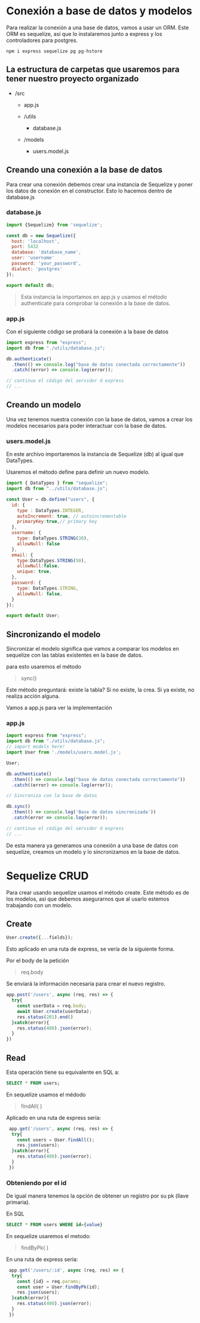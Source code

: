 # Conexión a base de datos y modelos

Para realizar la conexión a una base de datos, vamos a usar un ORM. 
Este ORM es sequelize, así que lo instalaremos junto a express y los controladores para postgres. 

```shell
npm i express sequelize pg pg-hstore
```

## La estructura de carpetas que usaremos para tener nuestro proyecto organizado

- /src

  - app.js
  - /utils

    - database.js

  - /models
    - users.model.js

## Creando una conexión a la base de datos

Para crear una conexión debemos crear una instancia de Sequelize y poner los datos de conexión en el constructor. Esto lo hacemos dentro de database.js

### database.js

```javascript
import {Sequelize} from 'sequelize';

const db = new Sequelize({
  host: 'localhost',
  port: 5432
  database: 'database_name',
  user: 'username'
  password: 'your_password',
  dialect: 'postgres'
});

export default db;
```

> Esta instancia la importamos en app.js
> y usamos el método authenticate para comprobar la conexión a la base de datos.

### app.js

Con el siguiente código se probará la conexión a la base de datos

```javascript
import express from "express";
import db from "./utils/database.js";

db.authenticate()
  .then(() => console.log("base de datos conectada correctamente"))
  .catch((error) => console.log(error));

// continua el código del servidor d express
// ...
```

## Creando un modelo

Una vez tenemos nuestra conexión con la base de datos, vamos a crear los modelos necesarios para poder interactuar con la base de datos.

### users.model.js

En este archivo importaremos la instancia de Sequelize (db)
al igual que DataTypes.

Usaremos el método define para definir un nuevo modelo.

```javascript
import { DataTypes } from "sequelize";
import db from "../utils/database.js";

const User = db.define("users", {
  id: {
    type : DataTypes.INTEGER,
    autoIncrement: true, // autoincrementable
    primaryKey:true,// primary key
  },
  username: {
    type: DataTypes.STRING(30),
    allowNull: false
  },
  email: {
    type:DataTypes.STRING(50),
    allowNull:false,
    unique: true,
  },
  password: {
    type: DataTypes.STRING,
    allowNull: false,
  }
});

export default User;
```
## Sincronizando el modelo
Sincronizar el modelo significa que vamos a comparar los modelos 
en sequelize con las tablas existentes en la base de datos. 

para esto usaremos el método 
> sync() 

Este método preguntará: existe la tabla? 
Si no existe, la crea. 
Si ya existe, no realiza acción alguna. 

Vamos a app.js para ver la implementación 

### app.js

```javascript
import express from "express";
import db from "./utils/database.js";
// import models here!
import User from './models/users.model.js';

User;

db.authenticate()
  .then(() => console.log("base de datos conectada correctamente"))
  .catch((error) => console.log(error));

// Sincroniza con la base de datos 

db.sync()
  .then(() => console.log('Base de datos sincronizada'))
  .catch(error => console.log(error));

// continua el código del servidor d express
// ...
```
De esta manera ya generamos una conexión a una base de datos con sequelize, creamos un modelo y lo sincronizamos en la base de datos. 

# Sequelize CRUD

Para crear usando sequelize usamos el método create. 
Este método es de los modelos, asi que debemos asegurarnos que al usarlo estemos trabajando con un modelo. 

## Create

```js
User.create({...fields});
```
Esto aplicado en una ruta de express, se vería de la siguiente forma.

Por el body de la petición 
> req.body

Se enviará la información necesaria para crear el nuevo registro. 

```js
app.post('/users', async (req, res) => {
  try{
    const userData = req.body;
    await User.create(userData);
    res.status(201).end()
  }catch(error){
    res.status(400).json(error);
  }
})
```
## Read

Esta operación tiene su equivalente en SQL a: 

```sql
SELECT * FROM users;
```
En sequelize usamos el médodo 
> findAll( )

Aplicado en una ruta de express sería: 

```js
 app.get('/users', async (req, res) => {
  try{
    const users = User.findAll();
    res.json(users);
  }catch(error){
    res.status(400).json(error);
  }
 })
```

### Obteniendo por el id
De igual manera tenemos la opción de obtener un registro por su pk (llave primaria). 

En SQL 
```sql
SELECT * FROM users WHERE id={value}
```
En sequelize usaremos el metodo: 

> findByPk( )

En una ruta de express sería: 

```js
 app.get('/users/:id', async (req, res) => {
  try{
    const {id} = req.params;
    const user = User.findByPk(id);
    res.json(users);
  }catch(error){
    res.status(400).json(error);
  }
 })
```